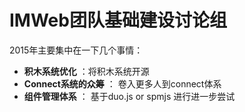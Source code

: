 #  IMWeb团队基础建设讨论组
2015年主要集中在一下几个事情：
- **积木系统优化** ：将积木系统开源
- **Connect系统的众筹** ： 卷入更多人到connect体系
- **组件管理体系** ： 基于duo.js or spmjs 进行进一步尝试
